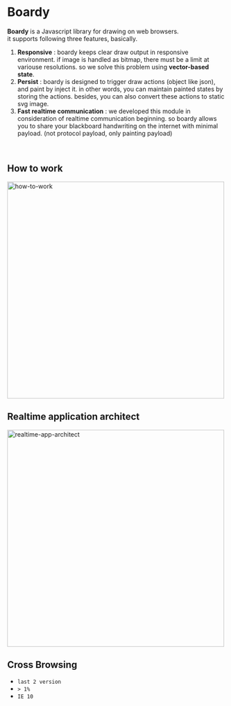 # Boardy

**Boardy** is a Javascript library for drawing on web browsers.  
it supports following three features, basically.

1. **Responsive** : boardy keeps clear draw output in responsive environment. if image is handled as bitmap, there must be a limit at variouse resolutions. so we solve this problem using **vector-based state**. 
2. **Persist** : boardy is designed to trigger draw actions (object like json), and paint by inject it. in other words, you can maintain painted states by storing the actions. besides, you can also convert these actions to static svg image.
3. **Fast realtime communication** : we developed this module in consideration of realtime communication beginning. so boardy allows you to share your blackboard handwriting on the internet with minimal payload. (not protocol payload, only painting payload)

<br/>

## How to work

<img src="https://kr.object.ncloudstorage.com/load0ne/dropy/how-to-work.png" width="500" alt="how-to-work">

<br/>

## Realtime application architect

<img src="https://kr.object.ncloudstorage.com/load0ne/dropy/real-time-architect.png" width="500" alt="realtime-app-architect">

<br/>

## Cross Browsing

- `last 2 version`
- `> 1%`
- `IE 10`
